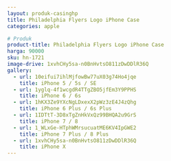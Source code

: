 ```yaml
---
layout: produk-casinghp
title: Philadelphia Flyers Logo iPhone Case
categories: apple

# Produk
product-title: Philadelphia Flyers Logo iPhone Case
harga: 90000
sku: hn-1721
image-drive: 1xvhCHy5sa-n0BnHvtsO811zDwDDlR36Q
gallery:
  - url: 10eifui7ihlMjfowBw77uX03g74Ho4jqe
    title: iPhone 5 / 5s / SE
  - url: 1yglq-4f1wcgdR4TTgZBO5jfEm3Y9PPHS
    title: iPhone 6 / 6s
  - url: 1hKX3Ze9YXcNgLDxexX2pWz3zE4J4zQhg
    title: iPhone 6 Plus / 6s Plus
  - url: 1IDTtT-3D8xTgZnHkVxQz99BHQA2u9GrS
    title: iPhone 7 / 8
  - url: 1_WLxGe-HTphWMrsucuatME6KV4IpGWE2
    title: iPhone 7 Plus / 8 Plus
  - url: 1xvhCHy5sa-n0BnHvtsO811zDwDDlR36Q
    title: iPhone X
---
```

